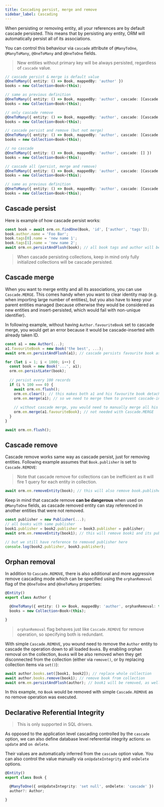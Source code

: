 ```yaml
---
title: Cascading persist, merge and remove
sidebar_label: Cascading
---
```


When persisting or removing entity, all your references are by default cascade persisted. 
This means that by persisting any entity, ORM will automatically persist all of its 
associations. 

You can control this behaviour via `cascade` attribute of `@ManyToOne`, `@ManyToMany`, 
`@OneToMany` and `@OneToOne` fields.

> New entities without primary key will be always persisted, regardless of `cascade` value. 

```typescript
// cascade persist & merge is default value
@OneToMany({ entity: () => Book, mappedBy: 'author' })
books = new Collection<Book>(this);

// same as previous definition
@OneToMany({ entity: () => Book, mappedBy: 'author', cascade: [Cascade.PERSIST, Cascade.MERGE] })
books = new Collection<Book>(this);

// only cascade remove
@OneToMany({ entity: () => Book, mappedBy: 'author', cascade: [Cascade.REMOVE] })
books = new Collection<Book>(this);

// cascade persist and remove (but not merge)
@OneToMany({ entity: () => Book, mappedBy: 'author', cascade: [Cascade.PERSIST, Cascade.REMOVE] })
books = new Collection<Book>(this);

// no cascade
@OneToMany({ entity: () => Book, mappedBy: 'author', cascade: [] })
books = new Collection<Book>(this);

// cascade all (persist, merge and remove)
@OneToMany({ entity: () => Book, mappedBy: 'author', cascade: [Cascade.ALL] })
books = new Collection<Book>(this);

// same as previous definition
@OneToMany({ entity: () => Book, mappedBy: 'author', cascade: [Cascade.PERSIST, Cascade.MERGE, Cascade.REMOVE] })
books = new Collection<Book>(this);
```

## Cascade persist

Here is example of how cascade persist works:

```typescript
const book = await orm.em.findOne(Book, 'id', ['author', 'tags']);
book.author.name = 'Foo Bar';
book.tags[0].name = 'new name 1';
book.tags[1].name = 'new name 2';
await orm.em.persistAndFlush(book); // all book tags and author will be persisted too
```

> When cascade persisting collections, keep in mind only fully initialized collections 
> will be cascade persisted.

## Cascade merge

When you want to merge entity and all its associations, you can use `Cascade.MERGE`. This
comes handy when you want to clear identity map (e.g. when importing large number of entities), 
but you also have to keep your parent entities managed (because otherwise they would be considered
as new entities and insert-persisted, which would fail with non-unique identifier).

In following example, without having `Author.favouriteBook` set to cascade merge, you would 
get an error because it would be cascade-inserted with already taken ID. 

```typescript
const a1 = new Author(...);
a1.favouriteBook = new Book('the best', ...);
await orm.em.persistAndFlush(a1); // cascade persists favourite book as well

for (let i = 1; i < 1000; i++) {
  const book = new Book('...', a1);
  orm.em.persistLater(book);
  
  // persist every 100 records
  if (i % 100 === 0) {
    await orm.em.flush();
    orm.em.clear(); // this makes both a1 and his favourite book detached
    orm.em.merge(a1); // so we need to merge them to prevent cascade-inserts
    
    // without cascade merge, you would need to manually merge all his associations
    orm.em.merge(a1.favouriteBook); // not needed with Cascade.MERGE
  }
}

await orm.em.flush();
```

## Cascade remove

Cascade remove works same way as cascade persist, just for removing entities. Following 
example assumes that `Book.publisher` is set to `Cascade.REMOVE`:

> Note that cascade remove for collections can be inefficient as it will fire 1 query
> for each entity in collection.

```typescript
await orm.em.removeEntity(book); // this will also remove book.publisher
```

Keep in mind that cascade remove **can be dangerous** when used on `@ManyToOne` fields, 
as cascade removed entity can stay referenced in another entities that were not removed.

```typescript
const publisher = new Publisher(...);
// all books with same publisher
book1.publisher = book2.publisher = book3.publisher = publisher;
await orm.em.removeEntity(book1); // this will remove book1 and its publisher

// but we still have reference to removed publisher here
console.log(book2.publisher, book3.publisher);
```

## Orphan removal

In addition to `Cascade.REMOVE`, there is also additional and more aggressive remove 
cascading mode which can be specified using the `orphanRemoval` flag of the `@OneToOne`
and `@OneToMany` properties:

```typescript
@Entity()
export class Author {

  @OneToMany({ entity: () => Book, mappedBy: 'author', orphanRemoval: true })
  books = new Collection<Book>(this);

}
```

> `orphanRemoval` flag behaves just like `Cascade.REMOVE` for remove operation, so specifying 
> both is redundant.

With simple `Cascade.REMOVE`, you wound need to remove the `Author` entity to cascade 
the operation down to all loaded `Book`s. By enabling orphan removal on the collection, 
`Book`s will be also removed when they get disconnected from the collection (either via 
`remove()`, or by replacing collection items via `set()`):

```typescript
await author.books.set([book1, book2]); // replace whole collection
await author.books.remove(book1); // remove book from collection
await orm.em.persistAndFlush(author); // book1 will be removed, as well as all original items (before we called `set()`)
```

In this example, no `Book` would be removed with simple `Cascade.REMOVE` as no remove operation
was executed. 

## Declarative Referential Integrity

> This is only supported in SQL drivers.

As opposed to the application level cascading controlled by the `cascade` option, we can
also define database level referential integrity actions: `on update` and `on delete`.

Their values are automatically inferred from the `cascade` option value. You can also 
control the value manually via `onUpdateIntegrity` and `onDelete` options. 

```typescript
@Entity()
export class Book {

  @ManyToOne({ onUpdateIntegrity: 'set null', onDelete: 'cascade' })
  author?: Author;

}
```
